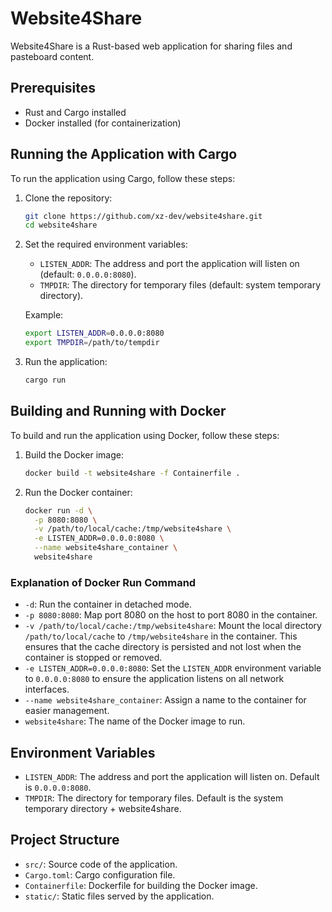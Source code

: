 # Website4Share

Website4Share is a Rust-based web application for sharing files and pasteboard content.

## Prerequisites

- Rust and Cargo installed
- Docker installed (for containerization)

## Running the Application with Cargo

To run the application using Cargo, follow these steps:

1. Clone the repository:

    ```sh
    git clone https://github.com/xz-dev/website4share.git
    cd website4share
    ```

2. Set the required environment variables:

    - `LISTEN_ADDR`: The address and port the application will listen on (default: `0.0.0.0:8080`).
    - `TMPDIR`: The directory for temporary files (default: system temporary directory).

    Example:

    ```sh
    export LISTEN_ADDR=0.0.0.0:8080
    export TMPDIR=/path/to/tempdir
    ```

3. Run the application:

    ```sh
    cargo run
    ```

## Building and Running with Docker

To build and run the application using Docker, follow these steps:

1. Build the Docker image:

    ```sh
    docker build -t website4share -f Containerfile .
    ```

2. Run the Docker container:

    ```sh
    docker run -d \
      -p 8080:8080 \
      -v /path/to/local/cache:/tmp/website4share \
      -e LISTEN_ADDR=0.0.0.0:8080 \
      --name website4share_container \
      website4share
    ```

### Explanation of Docker Run Command

- `-d`: Run the container in detached mode.
- `-p 8080:8080`: Map port 8080 on the host to port 8080 in the container.
- `-v /path/to/local/cache:/tmp/website4share`: Mount the local directory `/path/to/local/cache` to `/tmp/website4share` in the container. This ensures that the cache directory is persisted and not lost when the container is stopped or removed.
- `-e LISTEN_ADDR=0.0.0.0:8080`: Set the `LISTEN_ADDR` environment variable to `0.0.0.0:8080` to ensure the application listens on all network interfaces.
- `--name website4share_container`: Assign a name to the container for easier management.
- `website4share`: The name of the Docker image to run.

## Environment Variables

- `LISTEN_ADDR`: The address and port the application will listen on. Default is `0.0.0.0:8080`.
- `TMPDIR`: The directory for temporary files. Default is the system temporary directory + website4share.

## Project Structure

- `src/`: Source code of the application.
- `Cargo.toml`: Cargo configuration file.
- `Containerfile`: Dockerfile for building the Docker image.
- `static/`: Static files served by the application.